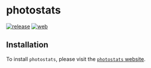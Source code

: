 # photostats

[![release](https://github.com/lachlanallison/photostats/actions/workflows/release.yml/badge.svg)](https://github.com/axodotdev/lachlanallison/actions/workflows/release.yml)
[![web](https://github.com/lachlanallison/photostats/actions/workflows/web.yml/badge.svg?branch=main)](https://github.com/lachlanallison/photostats/actions/workflows/web.yml)


## Installation

To install `photostats`, please visit the [`photostats` website](https://lachlanallison.github.io/photostats/).
